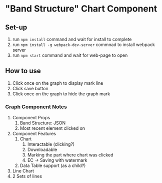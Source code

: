# "Band Structure" Chart Component

## Set-up

1. run `npm install` command and wait for install to complete
2. run `npm install -g webpack-dev-server` commnad to install webpack server
3. run `npm start` command and wait for web-page to open

## How to use

1. Click once on the graph to display mark line
2. Click save button
3. Click once on the graph to hide the graph mark

### Graph Component Notes

1. Component Props
   1. Band Structure: JSON
   2. Most recent element clicked on
2. Component Features
   1. Chart
      1. Interactable (clicking?)
      2. Downloadable
      3. Marking the part where chart was clicked
      4. EC -> Saving with watermark
   2. Data Table support (as a child?)
3. Line Chart
4. 2 Sets of lines
